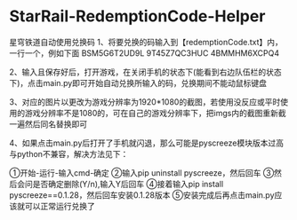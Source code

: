 # StarRail-RedemptionCode-Helper
星穹铁道自动使用兑换码
1、将要兑换的码输入到【redemptionCode.txt】内，一行一个，例如下面
BSM5G6T2UD9L
9T45Z7QC3HUC
4BMMHM6XCPQ4

2、输入且保存好后，打开游戏，在关闭手机的状态下(能看到右边队伍栏的状态下)，点击main.py即可开始自动兑换所输入的码，兑换期间不能动鼠标键盘

3、对应的图片以更改为游戏分辨率为1920*1080的截图，若使用没反应或平时使用的游戏分辨率不是1080的，可在自己的游戏分辨率下，把imgs内的截图重新截一遍然后同名替换即可

4、如果点击main.py后打开了手机就闪退，那么可能是pyscreeze模块版本过高与python不兼容，解决方法见下：

①开始-运行-输入cmd-确定
②输入pip uninstall pyscreeze，然后回车
③然后会问是否确定删除(Y/n),输入Y后回车
④接着输入pip install pyscreeze==0.1.28，然后回车安装0.1.28版本
⑤安装完成后再点击main.py应该就可以正常运行兑换了
